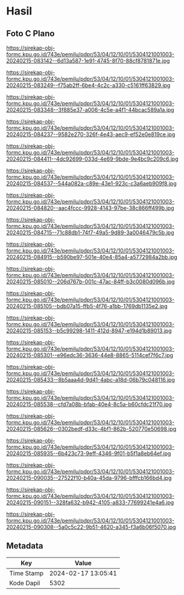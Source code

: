 # Hasil

## Foto C Plano

https://sirekap-obj-formc.kpu.go.id/743e/pemilu/pdpr/53/04/12/10/01/5304121001003-20240215-083142--6d13a587-1e91-4745-8f70-88cf8781871e.jpg

https://sirekap-obj-formc.kpu.go.id/743e/pemilu/pdpr/53/04/12/10/01/5304121001003-20240215-083249--f75ab2ff-6be4-4c2c-a330-c5161ff63829.jpg

https://sirekap-obj-formc.kpu.go.id/743e/pemilu/pdpr/53/04/12/10/01/5304121001003-20240215-083348--3f885e37-a006-4c5e-a4f1-44bcac589a1a.jpg

https://sirekap-obj-formc.kpu.go.id/743e/pemilu/pdpr/53/04/12/10/01/5304121001003-20240215-084237--9582e270-326f-4e43-aec9-ef52e0e819ce.jpg

https://sirekap-obj-formc.kpu.go.id/743e/pemilu/pdpr/53/04/12/10/01/5304121001003-20240215-084411--4dc92699-033d-4e69-9bde-9e4bc9c209c6.jpg

https://sirekap-obj-formc.kpu.go.id/743e/pemilu/pdpr/53/04/12/10/01/5304121001003-20240215-084537--544a082a-c89e-43e1-923c-c3a6aeb909f8.jpg

https://sirekap-obj-formc.kpu.go.id/743e/pemilu/pdpr/53/04/12/10/01/5304121001003-20240215-084820--aac4fccc-9928-4143-97be-38c866ff499b.jpg

https://sirekap-obj-formc.kpu.go.id/743e/pemilu/pdpr/53/04/12/10/01/5304121001003-20240215-084715--71c88db1-74f7-49a5-9d89-3a0046479c5b.jpg

https://sirekap-obj-formc.kpu.go.id/743e/pemilu/pdpr/53/04/12/10/01/5304121001003-20240215-084915--b590be97-501e-40e4-85a4-a5772984a2bb.jpg

https://sirekap-obj-formc.kpu.go.id/743e/pemilu/pdpr/53/04/12/10/01/5304121001003-20240215-085010--206d767b-001c-47ac-84ff-b3c0080d096b.jpg

https://sirekap-obj-formc.kpu.go.id/743e/pemilu/pdpr/53/04/12/10/01/5304121001003-20240215-085105--bdb07a15-ffb5-4f76-a1bb-1769db1135e2.jpg

https://sirekap-obj-formc.kpu.go.id/743e/pemilu/pdpr/53/04/12/10/01/5304121001003-20240215-085153--b5c99298-1411-412d-8947-e194d1b89013.jpg

https://sirekap-obj-formc.kpu.go.id/743e/pemilu/pdpr/53/04/12/10/01/5304121001003-20240215-085301--e96edc36-3636-44e8-8865-5114cef7f6c7.jpg

https://sirekap-obj-formc.kpu.go.id/743e/pemilu/pdpr/53/04/12/10/01/5304121001003-20240215-085433--8b5aaa4d-9d41-4abc-a18d-06b79c048116.jpg

https://sirekap-obj-formc.kpu.go.id/743e/pemilu/pdpr/53/04/12/10/01/5304121001003-20240215-085538--cfd7a08b-bfab-40e4-8c5a-b60cfdc21f70.jpg

https://sirekap-obj-formc.kpu.go.id/743e/pemilu/pdpr/53/04/12/10/01/5304121001003-20240215-085626--0302bedf-d33c-4bf1-862b-520770e50698.jpg

https://sirekap-obj-formc.kpu.go.id/743e/pemilu/pdpr/53/04/12/10/01/5304121001003-20240215-085935--6b423c73-9eff-4346-9f01-b5f1a8eb64ef.jpg

https://sirekap-obj-formc.kpu.go.id/743e/pemilu/pdpr/53/04/12/10/01/5304121001003-20240215-090035--27522f10-b40a-45da-9796-bfffcb166bd4.jpg

https://sirekap-obj-formc.kpu.go.id/743e/pemilu/pdpr/53/04/12/10/01/5304121001003-20240215-090151--328fa632-b942-4105-a833-77699241e4a6.jpg

https://sirekap-obj-formc.kpu.go.id/743e/pemilu/pdpr/53/04/12/10/01/5304121001003-20240215-090308--5a0c5c22-9b51-4620-a345-f3a6b06f5070.jpg


## Metadata

| Key        | Value               |
| ---------- | ------------------- |
| Time Stamp | 2024-02-17 13:05:41 |
| Kode Dapil | 5302                |



